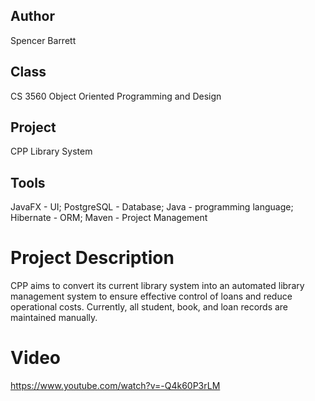 ## Author
Spencer Barrett

## Class
CS 3560 Object Oriented Programming and Design


## Project
CPP Library System

## Tools
JavaFX - UI; PostgreSQL - Database; Java - programming language; Hibernate - ORM; Maven - Project Management

# Project Description
CPP aims to convert its current library system into an automated library management system to ensure effective control of loans and reduce operational costs. Currently, all student, book, and loan records are maintained manually.

# Video
https://www.youtube.com/watch?v=-Q4k60P3rLM
